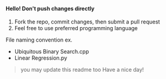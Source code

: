 #### Hello! Don't push changes directly
1. Fork the repo, commit changes, then submit a pull request
2. Feel free to use preferred programming language

File naming convention ex. 
- Ubiquitous Binary Search.cpp
- Linear Regression.py

> you may update this readme too
> Have a nice day!